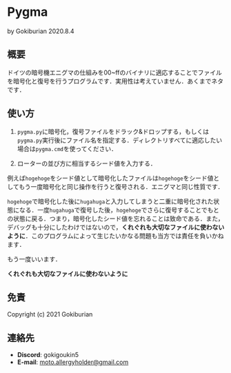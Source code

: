 # Pygma

by Gokiburian 2020.8.4

## 概要
ドイツの暗号機エニグマの仕組みを00~ffのバイナリに適応することでファイルを暗号化と復号を行うプログラムです．実用性は考えていません．あくまでネタです．

## 使い方
1. `pygma.py`に暗号化，復号ファイルをドラック&ドロップする，もしくは`pygma.py`実行後にファイル名を指定する．ディレクトリすべてに適応したい場合は`pygma.cmd`を使ってください．

2.  ローターの並び方に相当するシード値を入力する．

例えば`hogehoge`をシード値として暗号化したファイルは`hogehoge`をシード値としてもう一度暗号化と同じ操作を行うと復号される．エニグマと同じ性質です．

`hogehoge`で暗号化した後に`hugahuga`と入力してしまうと二重に暗号化された状態になる．一度`hugahuga`で復号した後，`hogehoge`でさらに復号することでもとの状態に戻る．つまり，暗号化したシード値を忘れることは致命である．また，デバッグも十分にしたわけではないので，**くれぐれも大切なファイルに使わないように**．このプログラムによって生じたいかなる問題も当方では責任を負いかねます．


もう一度いいます．

**くれぐれも大切なファイルに使わないように**

## 免責
Copyright (c) 2021 Gokiburian

## 連絡先
- **Discord**: gokigoukin5
- **E-mail**: moto.allergyholder@gmail.com
